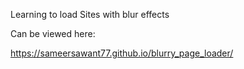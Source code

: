 Learning to load Sites with blur effects

Can be viewed here:

https://sameersawant77.github.io/blurry_page_loader/
